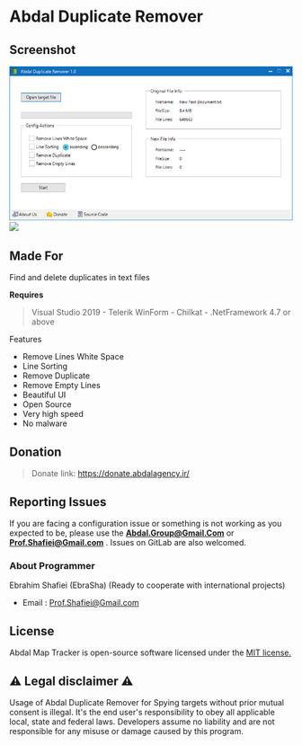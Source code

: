 # **Abdal Duplicate Remover**



## Screenshot

![](abdal-duplicate-remover.jpg)
![](https://github.com/abdal-security-group/abdal-ftp-bruteforce/blob/main/img/abdal-duplicate-remover.jpg)




## Made For

Find and delete duplicates in text files

**Requires**
> Visual Studio 2019 - Telerik WinForm - Chilkat - .NetFramework 4.7 or above
>


Features

- Remove Lines White Space
- Line Sorting
- Remove Duplicate
- Remove Empty Lines
- Beautiful UI
- Open Source
- Very high speed
- No malware

 

## Donation
> Donate link: https://donate.abdalagency.ir/


## Reporting Issues

If you are facing a configuration issue or something is not working as you expected to be, please use the **Abdal.Group@Gmail.Com** or **Prof.Shafiei@Gmail.com** . Issues on GitLab are also welcomed.




### About Programmer
Ebrahim Shafiei (EbraSha) (Ready to cooperate with international projects)
- Email : Prof.Shafiei@Gmail.com


## License
Abdal Map Tracker is open-source software licensed under the [MIT license.](https://choosealicense.com/licenses/mit/)


## ⚠️ Legal disclaimer ⚠️

Usage of Abdal Duplicate Remover for Spying targets without prior mutual consent is illegal. It's the end user's responsibility to obey all applicable local, state and federal laws. Developers assume no liability and are not responsible for any misuse or damage caused by this program.



